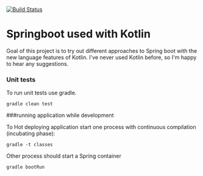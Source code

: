 [![Build Status](https://travis-ci.org/lnardai/springboot-kotlin-practice.svg?branch=master)](https://travis-ci.org/lnardai/springboot-kotlin-practice)

# Springboot used with Kotlin 

Goal of this project is to try out different approaches to Spring boot with the new language features of Kotlin.
I've never used Kotlin before, so I'm happy to hear any suggestions.

### Unit tests

To run unit tests use gradle.
```
gradle clean test
```

###running application while development

To Hot deploying application start one process with continuous compilation (incubating phase):
```
gradle -t classes
```
Other process should start a Spring container
```
gradle bootRun
```